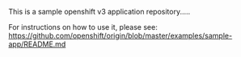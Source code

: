 This is a sample openshift v3 application repository.....

For instructions on how to use it, please see: https://github.com/openshift/origin/blob/master/examples/sample-app/README.md
